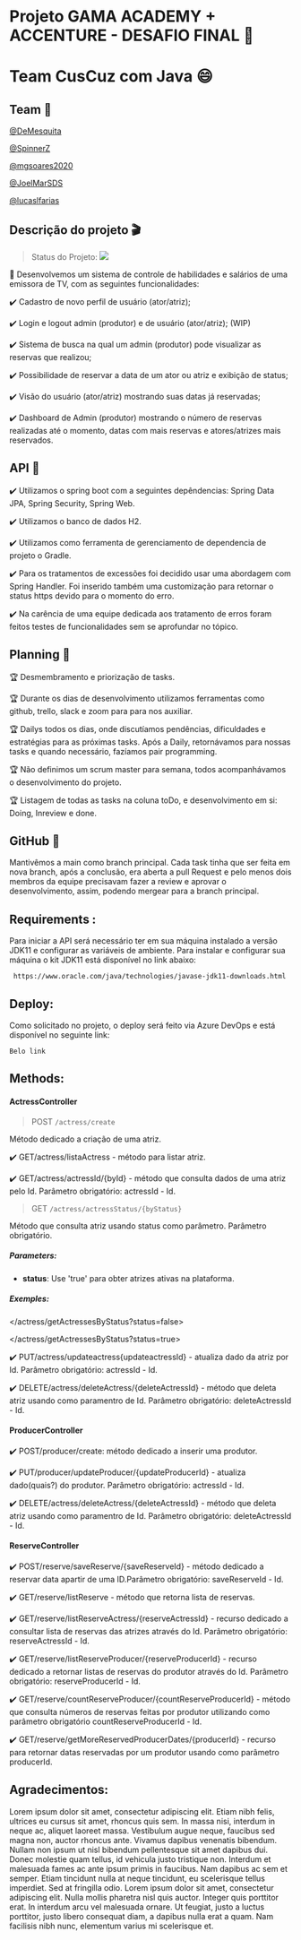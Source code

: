 # Projeto GAMA ACADEMY + ACCENTURE - DESAFIO FINAL :rocket:
# Team CusCuz com Java :smile:

## Team :facepunch:

 [@DeMesquita](https://github.com/DeMesquita) 
 
 [@SpinnerZ](https://github.com/SpinnerZ)
 
 [@mgsoares2020](https://github.com/mgsoares2020)
 
 [@JoelMarSDS](https://github.com/JoelMarSDS)
 
 [@lucaslfarias](https://github.com/lucaslfarias)
 

## Descrição do projeto :clapper:
> Status do Projeto: <img src="http://img.shields.io/static/v1?label=STATUS&message=EM%20DESENVOLVIMENTO&color=RED&style=for-the-badge"/>

:pushpin: Desenvolvemos um sistema de controle de habilidades e salários de uma emissora de TV, com as seguintes funcionalidades:

:heavy_check_mark: Cadastro de novo perfil de usuário (ator/atriz);

:heavy_check_mark: Login e logout admin (produtor) e de usuário (ator/atriz); (WIP)

:heavy_check_mark: Sistema de busca na qual um admin (produtor) pode visualizar as reservas que realizou;

:heavy_check_mark: Possibilidade de reservar a data de um ator ou atriz e exibição de status;

:heavy_check_mark: Visão do usuário (ator/atriz) mostrando suas datas já reservadas;

:heavy_check_mark: Dashboard de Admin (produtor) mostrando o número de reservas realizadas até o momento, datas com mais
reservas e atores/atrizes mais reservados.


## API :key:

:heavy_check_mark: Utilizamos o spring boot com a seguintes depêndencias: Spring Data JPA, Spring Security, Spring Web.

:heavy_check_mark: Utilizamos o banco de dados H2.

:heavy_check_mark: Utilizamos como ferramenta de gerenciamento de dependencia de projeto o Gradle.

:heavy_check_mark: Para os tratamentos de excessões foi decidido usar uma abordagem com Spring Handler. Foi inserido também uma customização para retornar o status https devido para o momento do erro.

:heavy_check_mark: Na carência de uma equipe dedicada aos tratamento de erros foram feitos testes de funcionalidades sem se aprofundar no tópico.



## Planning :scroll:

:trophy: Desmembramento e priorização de tasks.

:trophy: Durante os dias de desenvolvimento utilizamos ferramentas como github, trello, slack e zoom para para nos auxiliar.

:trophy: Dailys todos os dias, onde discutíamos pendências, dificuldades e estratégias para as próximas tasks. Após a Daily, retornávamos para nossas tasks e quando necessário, fazíamos pair programming.

:trophy: Não definimos um scrum master para semana, todos acompanhávamos o desenvolvimento do projeto.

:trophy: Listagem de todas as tasks na coluna toDo, e desenvolvimento em si: Doing, Inreview e done.

## GitHub :open_file_folder:

Mantivêmos a main como branch principal.
Cada task tinha que ser feita em nova branch, após a conclusão, era aberta a pull Request e pelo menos dois membros da equipe precisavam fazer a review e aprovar o desenvolvimento, assim, podendo mergear para a branch principal.

## Requirements :

Para iniciar a API será necessário ter em sua máquina instalado a versão JDK11 e configurar as variáveis de ambiente. Para instalar e configurar sua máquina o kit JDK11 está disponível no link abaixo:

``
https://www.oracle.com/java/technologies/javase-jdk11-downloads.html``

## Deploy:
Como solicitado no projeto, o deploy será feito via Azure DevOps e está disponível no seguinte link:

```
Belo link
```
## Methods:

#### ActressController

 
> POST `/actress/create`

Método dedicado a criação de uma atriz.

:heavy_check_mark: GET/actress/listaActress - método para listar atriz.

:heavy_check_mark: GET/actress/actressId/{byId} - método que consulta dados de uma atriz pelo Id. Parâmetro obrigatório: actressId - Id.

> GET `/actress/actressStatus/{byStatus}`  

Método que consulta atriz usando status como parâmetro. Parâmetro obrigatório.

##### Parameters:

- **status**: Use 'true' para obter atrizes ativas na plataforma.

##### Exemples: 

</actress/getActressesByStatus?status=false>

</actress/getActressesByStatus?status=true>

:heavy_check_mark: PUT/actress/updateactress{updateactressId} - atualiza dado da atriz por Id. Parâmetro obrigatório: actressId - Id.

:heavy_check_mark: DELETE/actress/deleteActress/{deleteActressId} - método que deleta atriz usando como paramentro de Id. Parâmetro obrigatório: deleteActressId - Id.



#### ProducerController 

:heavy_check_mark: POST/producer/create: método dedicado a inserir uma produtor.


:heavy_check_mark: PUT/producer/updateProducer/{updateProducerId} - atualiza dado(quais?) do produtor. Parâmetro obrigatório: actressId - Id.


:heavy_check_mark: DELETE/actress/deleteActress/{deleteActressId} - método que deleta atriz usando como paramentro de Id. Parâmetro obrigatório: deleteActressId - Id.

#### ReserveController

:heavy_check_mark: POST/reserve/saveReserve/{saveReserveId} - método dedicado a reservar data apartir de uma ID.Parâmetro obrigatório: saveReserveId - Id.

:heavy_check_mark: GET/reserve/listReserve -  método que retorna lista de reservas.

:heavy_check_mark: GET/reserve/listReserveActress/{reserveActressId} - recurso dedicado a consultar lista de reservas das atrizes através do Id. Parâmetro obrigatório: reserveActressId - Id.

:heavy_check_mark: GET/reserve/listReserveProducer/{reserveProducerId} - recurso dedicado a retornar listas de reservas do produtor através do Id. Parâmetro obrigatório: reserveProducerId - Id.
 
:heavy_check_mark: GET/reserve/countReserveProducer/{countReserveProducerId} -  método que consulta números de reservas feitas por produtor utilizando como parâmetro obrigatório countReserveProducerId - Id.

:heavy_check_mark: GET/reserve/getMoreReservedProducerDates/{producerId} - recurso para retornar datas reservadas por um produtor usando como parâmetro producerId.

## Agradecimentos:
Lorem ipsum dolor sit amet, consectetur adipiscing elit. Etiam nibh felis, ultrices eu cursus sit amet, rhoncus quis sem. In massa nisi, interdum in neque ac, aliquet laoreet massa. Vestibulum augue neque, faucibus sed magna non, auctor rhoncus ante. Vivamus dapibus venenatis bibendum. Nullam non ipsum ut nisl bibendum pellentesque sit amet dapibus dui. Donec molestie quam tellus, id vehicula justo tristique non. Interdum et malesuada fames ac ante ipsum primis in faucibus. Nam dapibus ac sem et semper. Etiam tincidunt nulla at neque tincidunt, eu scelerisque tellus imperdiet. Sed at fringilla odio. Lorem ipsum dolor sit amet, consectetur adipiscing elit. Nulla mollis pharetra nisl quis auctor. Integer quis porttitor erat. In interdum arcu vel malesuada ornare. Ut feugiat, justo a luctus porttitor, justo libero consequat diam, a dapibus nulla erat a quam. Nam facilisis nibh nunc, elementum varius mi scelerisque et.
